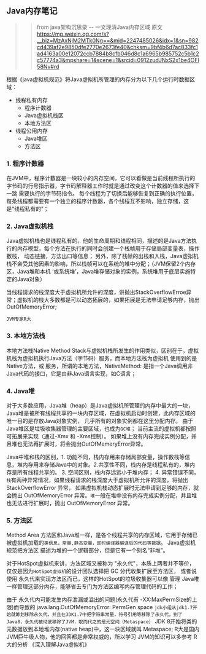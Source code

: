 ## Java内存笔记
>>  from java架构沉思录 -- 一文理清Java内存区域
原文
https://mp.weixin.qq.com/s?__biz=MzAxNjM2MTk0Ng==&mid=2247485026&idx=1&sn=982cd439af2e9850dfe2770e2673fe40&chksm=9bf4b6d7ac833fc1ad4163a00e12072ccb7884b8cfb046d8c1a6965b985752c5b1c2c57774a3&mpshare=1&scene=1&srcid=0912zudJNxS2x1be4OFl58Nv#rd

根据《java虚拟机规范》将Java虚拟机所管理的内存分为以下几个运行时数据区域：
 * 线程私有内存
   * 程序计数器
   * Java虚拟机栈区
   * 本地方法区
 * 线程公用内存
   * Java堆区
   * 方法区
   
### 1. 程序计数器
  在JVM中，程序计数器是一块较小的内存空间，它可以看做是当前线程所执行的字节码的行号指示器，字节码解释器工作时就是通过改变这个计数器的值来选择下一跳
需要执行的字节码指令。  每个线程为了切换后能够恢复到正确的执行位置，每条线程都需要有一个独立的程序计数器，各个线程互不影响，独立存储，这是“线程私有的”；

### 2. Java虚拟机栈
Java虚拟机栈也是线程私有的，他的生命周期和线程相同，描述的是Java方法执行的内存模型，每个方法在执行的同时会创建一个栈帧用于存储局部变量表，操作数栈，
动态链接，方法出口等信息；  另外，除了栈帧的出栈和入栈，Java虚拟机栈不会受其他因素的影响，所以栈帧可以在系统的堆中分配；（JVM保留2个内存区，Java堆和本机
‘或系统堆’，Java堆存储对象的实例，系统堆用于底层实施特定的Java对象）

当线程请求的栈深度大于虚拟机所允许的深度，讲抛出StackOverflowErroe异常；虚拟机的栈大多数都是可以动态拓展的，如果拓展是无法申请足够内存，抛出OutOfMemoryError;

`JVM专家R大`

### 3. 本地方法栈
本地方法栈Native Method Stack与虚拟机栈所发生的作用类似，区别在于，虚拟机栈为虚拟机执行Java方法（字节码）服务，而本地方法栈为虚拟机 使用到的是Native方法，或
服务，所谓的本地方法，NativeMethod: 是指一个Java调用非Java代码的接口，它是由非Java语言实现，如C语言；

### 4. Java堆
对于大多数应用，Java堆（heap）是Java虚拟机所管理的内存中最大的一块，Java堆是被所有线程共享的一块内存区域，在虚拟机启动时创建，此内存区域的唯一目的是存放Java对象实例，
几乎所有的对象实例都在这里分配内存。 由于Java堆区是垃圾收集器管理的主要区域，也成为`GC堆`； 
当前主流的虚拟机都按照可拓展来实现（通过-Xmx 和 -Xms控制）。 如果堆上没有内存完成实例分配，并且堆也无法再扩展时，将会抛出OutOfMemeryError异常。

Java中堆和栈的区别，1. 功能不同，栈内存用来存储局部变量，操作数栈等信息，堆内存用来存储Java中的对象。2.共享性不同，栈内存是线程私有的，堆内存是所有线程共享的。
3. 空间区别，栈内存远远小于堆内存； 4. 异常错误不同，`栈`有两种异常情况，如果线程请求的栈深度大于虚拟机所允许的深度，将抛出 StackOverflowError 异常，
如果虚拟机栈动态扩展时无法申请到足够的内存，就会抛出 OutOfMemoryError 异常。`堆`一般在堆中没有内存完成实例分配，并且堆也无法进行扩展时，抛出 OutOfMemoryError 异常。

### 5. 方法区
Method Area 方法区和Java堆一样，是各个线程共享的内存区域，它用于存储已被虚拟机加载的`类信息，常量,静态变量，即时编译器编译后的代码等数据`。 Java虚拟机规范把方法区
描述为堆的一个逻辑部分，但是它有一个别名“非堆”。

对于HotSpot虚拟机来讲，方法区域又被称为 "永久代"，本质上两者并不等价，仅仅是因为`HotSpot虚拟机`的设计团队选择把 GC 分代收集扩展至方法区，
或者说使用 永久代来实现方法区而已，这样的HotSpot的垃圾收集器可以像 管理 Java堆一样管理这部分内存，能够省去专门为方法区编写内存管理代码的工作；

由于 永久代内可能发生内存泄漏或溢出的问题(永久代有 -XX:MaxPermSize的上限)而导致的 java.lang.OutOfMemoryError: PermGen space
`jdk小组从jdk1.7开始就筹划移除永久代，并且在JDK1.7中把字符串常量，符号引用等移除了永久代，到了Java8，永久代被彻底移除了JVM，取而代之的是元空间（Metaspace）`
JDK 8开始将类的元数据放到本地堆内存(native heap)中，这一块区域就叫 Metaspace;
R大是国内JVM巨牛级人物，他的回答都是非常权威的，所以学习 JVM的知识可以多参考 R大的分析
《深入理解Java虚拟机》
